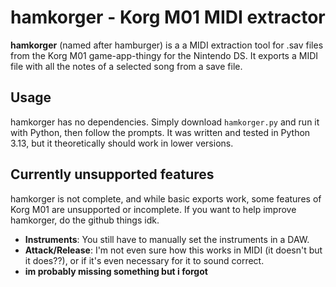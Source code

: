 # hamkorger - Korg M01 MIDI extractor

**hamkorger** (named after hamburger) is a a MIDI extraction tool for .sav files from the Korg M01 game-app-thingy for the Nintendo DS. It exports a MIDI file with all the notes of a selected song from a save file.

## Usage

hamkorger has no dependencies. Simply download `hamkorger.py` and run it with Python, then follow the prompts. It was written and tested in Python 3.13, but it theoretically should work in lower versions.

## Currently unsupported features

hamkorger is not complete, and while basic exports work, some features of Korg M01 are unsupported or incomplete. If you want to help improve hamkorger, do the github things idk.

- **Instruments**: You still have to manually set the instruments in a DAW.
- **Attack/Release**: I'm not even sure how this works in MIDI (it doesn't but it does??), or if it's even necessary for it to sound correct.
- **im probably missing something but i forgot**